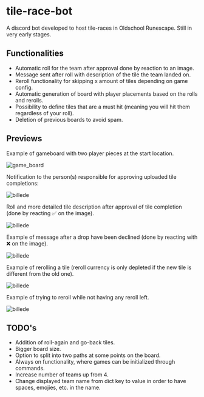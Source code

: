 # tile-race-bot

A discord bot developed to host tile-races in Oldschool Runescape. Still in very early stages.

## Functionalities

- Automatic roll for the team after approval done by reaction to an image.
- Message sent after roll with description of the tile the team landed on.
- Reroll functionality for skipping x amount of tiles depending on game config.
- Automatic generation of board with player placements based on the rolls and rerolls.
- Possibility to define tiles that are a must hit (meaning you will hit them regardless of your roll).
- Deletion of previous boards to avoid spam.


## Previews

Example of gameboard with two player pieces at the start location.

![game_board](https://github.com/MHagenau/tile-race-bot/assets/9133193/6dd32e41-b678-4b99-adfd-8c5708d8a185)

Notification to the person(s) responsible for approving uploaded tile completions:

![billede](https://github.com/MHagenau/tile-race-bot/assets/9133193/c6eb4da1-7cf5-4a99-b20c-9fa06034db22)


Roll and more detailed tile description after approval of tile completion (done by reacting ✅ on the image).

![billede](https://github.com/MHagenau/tile-race-bot/assets/9133193/6aabd267-d74a-402b-94bc-35878bf98948)

Example of message after a drop have been declined (done by reacting with ❌ on the image).

![billede](https://github.com/MHagenau/tile-race-bot/assets/9133193/762cdcc4-da46-4245-8918-c10f19fd8169)

Example of rerolling a tile (reroll currency is only depleted if the new tile is different from the old one).

![billede](https://github.com/MHagenau/tile-race-bot/assets/9133193/5ba6da08-67ee-416f-a995-24657c0264e6)


Example of trying to reroll while not having any reroll left.

![billede](https://github.com/MHagenau/tile-race-bot/assets/9133193/ac4e7fd8-46f8-47d5-aa3b-4dd8ccb66d01)


## TODO's

- Addition of roll-again and go-back tiles.
- Bigger board size.
- Option to split into two paths at some points on the board.
- Always on functionality, where games can be initialized through commands.
- Increase number of teams up from 4.
- Change displayed team name from dict key to value in order to have spaces, emojies, etc. in the name.

